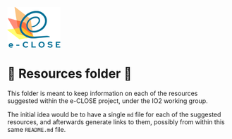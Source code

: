 ![](../Logos/e-close-color.png)

# :paperclip: Resources folder :paperclip:

This folder is meant to keep information on each of the resources suggested
within the e-CLOSE project, under the IO2 working group.

The initial idea would be to have a single `md` file for each of the
suggested resources, and afterwards generate links to them, possibly
from within this same `README.md` file.


